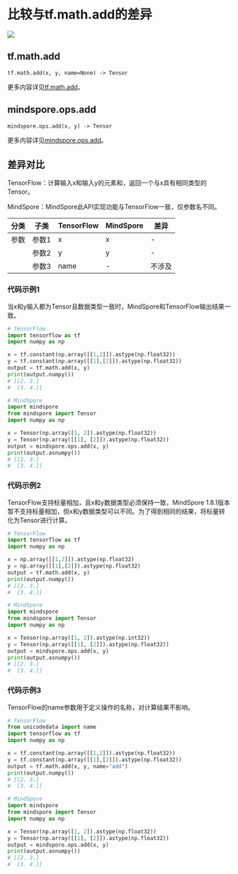 # 比较与tf.math.add的差异

<a href="https://gitee.com/mindspore/docs/blob/master/docs/mindspore/source_zh_cn/note/api_mapping/tensorflow_diff/add.md" target="_blank"><img src="https://mindspore-website.obs.cn-north-4.myhuaweicloud.com/website-images/master/resource/_static/logo_source.png"></a>

## tf.math.add

```text
tf.math.add(x, y, name=None) -> Tensor
```

更多内容详见[tf.math.add](https://tensorflow.google.cn/versions/r2.6/api_docs/python/tf/math/add)。

## mindspore.ops.add

```text
mindspore.ops.add(x, y) -> Tensor
```

更多内容详见[mindspore.ops.add](https://mindspore.cn/docs/zh-CN/master/api_python/ops/mindspore.ops.add.html)。

## 差异对比

TensorFlow：计算输入x和输入y的元素和，返回一个与x具有相同类型的Tensor。

MindSpore：MindSpore此API实现功能与TensorFlow一致，仅参数名不同。

| 分类 | 子类 |TensorFlow | MindSpore | 差异 |
| --- | --- | --- | --- |---|
|参数 | 参数1 | x | x        | -                                 |
|  | 参数2 | y       | y         | - |
| | 参数3 | name | -           | 不涉及 |

### 代码示例1

当x和y输入都为Tensor且数据类型一致时，MindSpore和TensorFlow输出结果一致。

```python
# TensorFlow
import tensorflow as tf
import numpy as np

x = tf.constant(np.array([[1,2]]).astype(np.float32))
y = tf.constant(np.array([[1],[2]]).astype(np.float32))
output = tf.math.add(x, y)
print(output.numpy())
# [[2. 3.]
#  [3. 4.]]

# MindSpore
import mindspore
from mindspore import Tensor
import numpy as np

x = Tensor(np.array([1, 2]).astype(np.float32))
y = Tensor(np.array([[1], [2]]).astype(np.float32))
output = mindspore.ops.add(x, y)
print(output.asnumpy())
# [[2. 3.]
#  [3. 4.]]
```

### 代码示例2

TensorFlow支持标量相加，且x和y数据类型必须保持一致，MindSpore 1.8.1版本暂不支持标量相加，但x和y数据类型可以不同。为了得到相同的结果，将标量转化为Tensor进行计算。

```python
# TensorFlow
import tensorflow as tf
import numpy as np

x = np.array([[1,2]]).astype(np.float32)
y = np.array([[1],[2]]).astype(np.float32)
output = tf.math.add(x, y)
print(output.numpy())
# [[2. 3.]
#  [3. 4.]]

# MindSpore
import mindspore
from mindspore import Tensor
import numpy as np

x = Tensor(np.array([1, 2]).astype(np.int32))
y = Tensor(np.array([[1], [2]]).astype(np.float32))
output = mindspore.ops.add(x, y)
print(output.asnumpy())
# [[2. 3.]
#  [3. 4.]]
```

### 代码示例3

TensorFlow的name参数用于定义操作的名称，对计算结果不影响。

```python
# TensorFlow
from unicodedata import name
import tensorflow as tf
import numpy as np

x = tf.constant(np.array([[1,2]]).astype(np.float32))
y = tf.constant(np.array([[1],[2]]).astype(np.float32))
output = tf.math.add(x, y, name="add")
print(output.numpy())
# [[2. 3.]
#  [3. 4.]]

# MindSpore
import mindspore
from mindspore import Tensor
import numpy as np

x = Tensor(np.array([1, 2]).astype(np.float32))
y = Tensor(np.array([[1], [2]]).astype(np.float32))
output = mindspore.ops.add(x, y)
print(output.asnumpy())
# [[2. 3.]
#  [3. 4.]]
```
